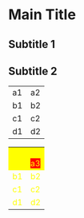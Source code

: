 # Main Title

## Subtitle 1

## Subtitle 2

<table>
  <tr>
    <td>a1</td>
    <td>a2</td>
  </tr>
  <tr>
    <td>b1</td>
    <td>b2</td>
  </tr>
  <tr>
    <td>c1</td>
    <td>c2</td>
  </tr>
  <tr>
    <td>d1</td>
    <td>d2</td>
  </tr>
</table>

<table style="color: yellow">
  <tr style="background: yellow">
    <td style="background: yellow">a1</td>
    <td>a2 <div style="background: red">a3</div></td>
  </tr>
  <tr>
    <td>b1</td>
    <td>b2</td>
  </tr>
  <tr>
    <td>c1</td>
    <td>c2</td>
  </tr>
  <tr>
    <td>d1</td>
    <td>d2</td>
  </tr>
</table>
